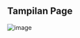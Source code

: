 ## Tampilan Page
![image](https://user-images.githubusercontent.com/26577058/232254936-5ac25fa1-f1b7-4ba8-b417-b9ddfbef725d.png)

